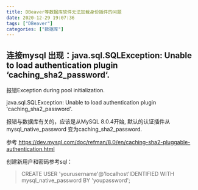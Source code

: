 ```yaml
---
title: DBeaver等数据库软件无法加载身份插件的问题
date: 2020-12-29 19:07:36
tags: ["DBeaver"]
categories: ["数据库"]
---
```


## 连接mysql 出现：java.sql.SQLException: Unable to load authentication plugin ‘caching_sha2_password‘.

报错Exception during pool initialization.

java.sql.SQLException: Unable to load authentication plugin 'caching_sha2_password'.

报错与数据库有关的，应该是从MySQL 8.0.4开始, 默认的认证插件从mysql_native_password 变为caching_sha2_password. 

参考 https://dev.mysql.com/doc/refman/8.0/en/caching-sha2-pluggable-authentication.html

创建新用户和密码参考sql：
> CREATE USER 'yourusername'@'localhost'IDENTIFIED WITH mysql_native_password BY 'youpassword';

